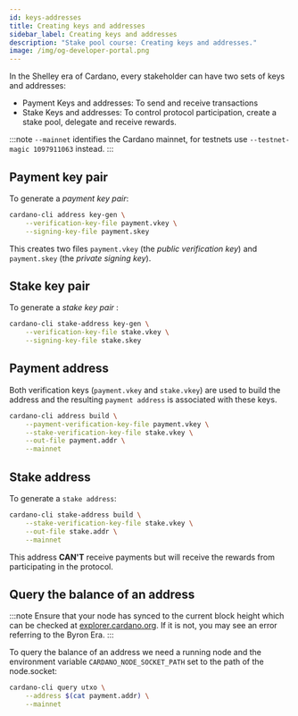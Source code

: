 ```yaml
---
id: keys-addresses
title: Creating keys and addresses
sidebar_label: Creating keys and addresses
description: "Stake pool course: Creating keys and addresses."
image: /img/og-developer-portal.png
---
```


In the Shelley era of Cardano, every stakeholder can have two sets of keys and addresses:

* Payment Keys and addresses: To send and receive transactions
* Stake Keys and addresses: To control protocol participation, create a stake pool, delegate and receive rewards.

:::note
`--mainnet` identifies the Cardano mainnet, for testnets use `--testnet-magic 1097911063` instead.
:::

## Payment key pair

To generate a _payment key pair_:

```sh
cardano-cli address key-gen \
    --verification-key-file payment.vkey \
    --signing-key-file payment.skey
```
This creates two files `payment.vkey` (the _public verification key_) and `payment.skey` (the _private signing key_).

## Stake key pair
To generate a _stake key pair_ :

```sh
cardano-cli stake-address key-gen \
    --verification-key-file stake.vkey \
    --signing-key-file stake.skey
```
## Payment address
Both verification keys (`payment.vkey` and `stake.vkey`) are used to build the address and the resulting `payment address` is associated with these keys.

```sh
cardano-cli address build \
    --payment-verification-key-file payment.vkey \
    --stake-verification-key-file stake.vkey \
    --out-file payment.addr \
    --mainnet
```

## Stake address

To generate a `stake address`:

```sh
cardano-cli stake-address build \
    --stake-verification-key-file stake.vkey \
    --out-file stake.addr \
    --mainnet
```
This address __CAN'T__ receive payments but will receive the rewards from participating in the protocol.


## Query the balance of an address

:::note
Ensure that your node has synced to the current block height which can be checked at [explorer.cardano.org](https://explorer.cardano.org). If it is not, you may see an error referring to the Byron Era.
:::

To query the balance of an address we need a running node and the environment variable `CARDANO_NODE_SOCKET_PATH` set to the path of the node.socket:

```sh
cardano-cli query utxo \
    --address $(cat payment.addr) \
    --mainnet
```
